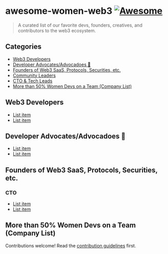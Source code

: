 # awesome-women-web3 [![Awesome](https://awesome.re/badge.svg)](https://awesome.re)

> A curated list of our favorite devs, founders, creatives, and contributors to the web3 ecosystem. 


## Categories

  - [Web3 Developers](#web3-developers)
  - [Developer Advocates/Advocadoes 🥑](#developer-advocatesadvocadoes-)
  - [Founders of Web3 SaaS, Protocols, Securities, etc.](#founders-of-web3-saas-protocols-securities-etc)
  - [Community Leaders](#community-leaders)
  - [CTO & Tech Leads](#cto)
  - [More than 50% Women Devs on a Team (Company List)](#more-than-50-women-devs-on-a-team-company-list)

## Web3 Developers

- [List item](http://example.com)
- [List item](http://example.com)

## Developer Advocates/Advocadoes 🥑

- [List item](http://example.com)
- [List item](http://example.com)


## Founders of Web3 SaaS, Protocols, Securities, etc. 

### CTO

- [List item](http://example.com)
- [List item](http://example.com)


## More than 50% Women Devs on a Team (Company List)

Contributions welcome! Read the [contribution guidelines](contributing.md) first.
